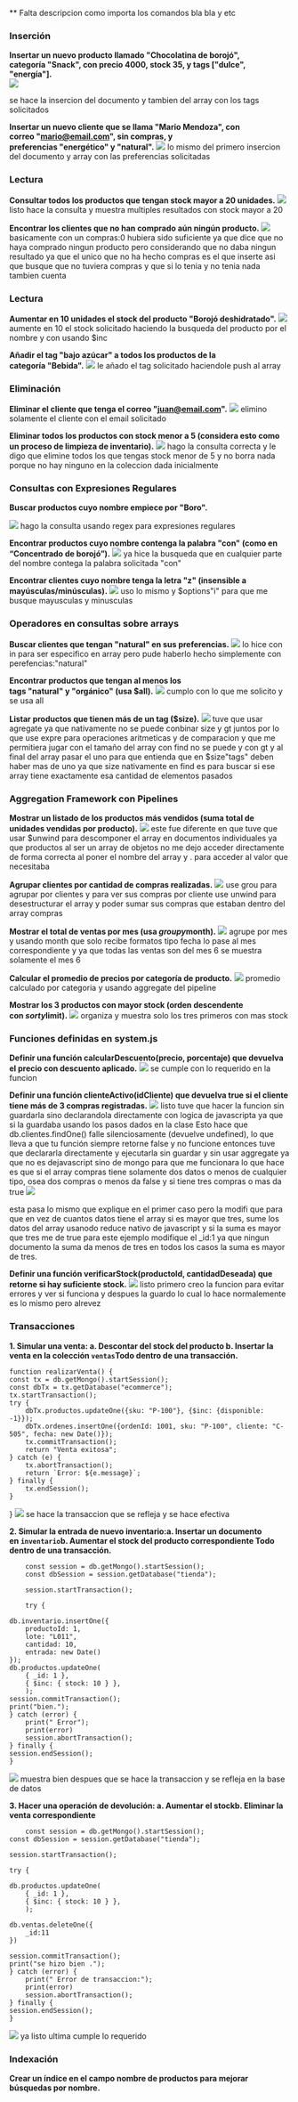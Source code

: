 ** Falta descripcion como importa los comandos bla bla y etc 

### Inserción

**Insertar un nuevo producto llamado "Chocolatina de borojó", categoría "Snack", con precio 4000, stock 35, y tags ["dulce", "energía"].**  
![](capturas/1.png)

se hace la insercion del documento y tambien del array con los tags solicitados

**Insertar un nuevo cliente que se llama "Mario Mendoza", con correo "mario@email.com", sin compras, y preferencias "energético" y "natural".**
![](capturas/2.png)
lo mismo del primero insercion del documento y array con las preferencias solicitadas


### Lectura

**Consultar todos los productos que tengan stock mayor a 20 unidades.**
![](capturas/3.png)
listo hace la consulta y muestra multiples resultados con stock mayor a 20


**Encontrar los clientes que no han comprado aún ningún producto.**
![](capturas/4.png)
basicamente con un compras:0 hubiera sido suficiente ya que dice que no haya comprado ningun producto pero considerando que no daba ningun resultado ya  que el unico que no ha hecho compras es el que inserte asi que busque que no tuviera compras y que si lo tenia y no tenia nada tambien cuenta 


### Lectura

**Aumentar en 10 unidades el stock del producto "Borojó deshidratado".**
![](capturas/5.png)
aumente en 10 el stock solicitado haciendo la busqueda del producto por el nombre y con usando $inc

**Añadir el tag "bajo azúcar" a todos los productos de la categoría "Bebida".**
![](capturas/6.png)
le añado el tag solicitado haciendole push al array 


### Eliminación

**Eliminar el cliente que tenga el correo "juan@email.com".**
![](capturas/7.png)
elimino solamente el cliente con el email solicitado

**Eliminar todos los productos con stock menor a 5 (considera esto como un proceso de limpieza de inventario).**
![](capturas/8.png)
hago la consulta correcta y le digo que elimine todos los que tengas stock menor de 5 y no borra nada porque no hay ninguno en la coleccion dada inicialmente


### Consultas con Expresiones Regulares

**Buscar productos cuyo nombre empiece por "Boro".**

![](capturas/9.png)
hago la consulta usando regex para expresiones regulares 

**Encontrar productos cuyo nombre contenga la palabra "con" (como en “Concentrado de borojó”).**
![](capturas/10.png)
ya hice la busqueda que en cualquier parte del nombre contega la palabra solicitada "con"

**Encontrar clientes cuyo nombre tenga la letra "z" (insensible a mayúsculas/minúsculas).**
![](capturas/11.png)
uso lo mismo y $options"i" para que me busque mayusculas y minusculas 

### Operadores en consultas sobre arrays

**Buscar clientes que tengan "natural" en sus preferencias.**
![](capturas/12.png)
lo hice con in para ser especifico en array pero pude haberlo hecho simplemente con perefencias:"natural"

**Encontrar productos que tengan al menos los tags "natural" y "orgánico" (usa $all).**
![](capturas/13.png)
cumplo con lo que me solicito y se usa all

**Listar productos que tienen más de un tag ($size).**
![](capturas/14.png)
tuve que usar agregate ya que nativamente no se puede conbinar size y gt juntos por lo que use expre para operaciones aritmeticas y de comparacion y que me permitiera jugar con el tamaño del array con find no se puede y con gt y al final del array pasar el uno para que entienda que en $size"tags" deben haber mas de uno ya que size nativamente en find es para buscar si ese array tiene exactamente esa cantidad de elementos pasados

### Aggregation Framework con Pipelines

**Mostrar un listado de los productos más vendidos (suma total de unidades vendidas por producto).**
![](capturas/15.png)
este fue diferente en que tuve que usar $unwind para descomponer el array en documentos individuales ya que productos al ser un array de objetos no me dejo acceder directamente de forma correcta al poner el nombre del array y . para acceder al valor que necesitaba 

**Agrupar clientes por cantidad de compras realizadas.**
![](capturas/16.png)
use grou para agrupar por clientes y para ver sus compras por cliente use unwind para desestructurar el array y poder sumar sus compras que estaban dentro del array compras

**Mostrar el total de ventas por mes (usa $group y $month).**
![](capturas/17.png)
agrupe por mes y usando month que solo recibe formatos tipo fecha lo pase al mes correspondiente y ya que todas las ventas son del mes 6 se muestra solamente el mes 6

**Calcular el promedio de precios por categoría de producto.**
![](capturas/18.png)
promedio calculado por categoria y usando aggregate del pipeline

**Mostrar los 3 productos con mayor stock (orden descendente con $sort y $limit).**
![](capturas/19.png)
organiza y muestra solo los tres primeros con mas stock

### Funciones definidas en system.js

**Definir una función calcularDescuento(precio, porcentaje) que devuelva el precio con descuento aplicado.**
![](capturas/20.png)
se cumple con lo requerido en la funcion

**Definir una función clienteActivo(idCliente) que devuelva true si el cliente tiene más de 3 compras registradas.**
![](capturas/20.png)
listo tuve que hacer la funcion sin guardarla sino declarandola directamente con logica de javascripta ya que si la guardaba usando los pasos dados en la clase Esto hace que db.clientes.findOne() falle silenciosamente (devuelve undefined), lo que lleva a que tu función siempre retorne false y no funcione entonces tuve que declararla directamente y ejecutarla sin guardar y sin usar aggregate ya que no es dejavascript sino de mongo para que me funcionara lo que hace es que si el array compras tiene solamente dos datos o menos de cualquier tipo, osea dos compras o menos da false y si tiene tres compras o mas da true 
![](capturas/21.png)

esta pasa lo mismo que explique en el primer caso pero la modifi que para que en vez de cuantos datos tiene el array si es mayor que tres, sume los datos del array usanodo reduce nativo de javascript y si la suma es mayor que tres me de true para este ejemplo modifique el _id:1 ya que ningun documento la suma da menos de tres en todos los casos la suma es mayor de tres.


**Definir una función verificarStock(productoId, cantidadDeseada) que retorne si hay suficiente stock.**
![](capturas/22.png)
listo primero creo la funcion para evitar errores y ver si funciona y despues la guardo lo cual lo hace normalemente es lo mismo pero alrevez 

### Transacciones

**1. Simular una venta: a. Descontar del stock del producto b. Insertar la venta en la colección `ventas`Todo dentro de una transacción.**

    function realizarVenta() {
    const tx = db.getMongo().startSession();
    const dbTx = tx.getDatabase("ecommerce");
    tx.startTransaction();
    try {
        dbTx.productos.updateOne({sku: "P-100"}, {$inc: {disponible: -1}});
        dbTx.ordenes.insertOne({ordenId: 1001, sku: "P-100", cliente: "C-505", fecha: new Date()});
        tx.commitTransaction();
        return "Venta exitosa";
    } catch (e) {
        tx.abortTransaction();
        return `Error: ${e.message}`;
    } finally {
        tx.endSession();
    }
}
![](capturas/23.png)
se hace la transaccion que se refleja y se hace efectiva 


**2. Simular la entrada de nuevo inventario:a. Insertar un documento en `inventario`b. Aumentar el stock del producto correspondiente Todo dentro de una transacción.**

        const session = db.getMongo().startSession();
        const dbSession = session.getDatabase("tienda");

        session.startTransaction();

        try {
    
    db.inventario.insertOne({
        productoId: 1,
        lote: "L011",
        cantidad: 10,
        entrada: new Date()
    });
    db.productos.updateOne(
        { _id: 1 },
        { $inc: { stock: 10 } },
        );
    session.commitTransaction();
    print("bien.");
    } catch (error) {
        print(" Error");
        print(error)
        session.abortTransaction();
    } finally {
    session.endSession();
    }

![](capturas/24.png)
muestra bien despues que se hace la transaccion y se refleja en la base de datos 

**3. Hacer una operación de devolución: a. Aumentar el stockb. Eliminar la venta correspondiente**

        const session = db.getMongo().startSession();
    const dbSession = session.getDatabase("tienda");

    session.startTransaction();

    try {

    db.productos.updateOne(
        { _id: 1 },
        { $inc: { stock: 10 } },
        );

    db.ventas.deleteOne({
        _id:11
    })
    
    session.commitTransaction();
    print("se hizo bien .");
    } catch (error) {
        print(" Error de transaccion:");
        print(error)
        session.abortTransaction();
    } finally {
    session.endSession();
    }

![](capturas/25.png)
ya listo ultima cumple lo requerido 

### Indexación

**Crear un índice en el campo nombre de productos para mejorar búsquedas por nombre.**

